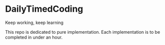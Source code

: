 # DailyTimedCoding
Keep working, keep learning

This repo is dedicated to pure implementation.
Each implementation is to be completed in under an hour.
